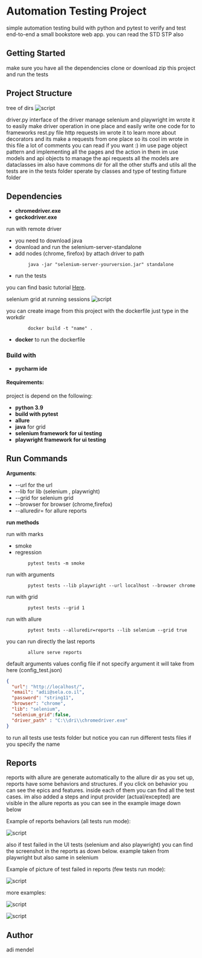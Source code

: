 # Automation Testing Project

simple automation testing build with python and pytest
to verify and test end-to-end a small bookstore web app.
you can read the STD STP also
## Getting Started
make sure you have all the dependencies
clone or download zip this project
and run the tests
## Project Structure


tree of dirs
![script](https://github.com/Mendiadi/AutomationTestingProject/blob/master/assets/tree.PNG?raw=true)

driver.py interface of the driver manage selenium and playwright im wrote it to easily make driver operation in one place and easily write one code for to frameworks
rest.py file http requests im wrote it to learn more about decorators and its make a requests from one place so its cool im wrote in this file a lot of comments you can read if you want :)
im use page object pattern and implementing all the pages and the action in them
im use models and api objects to manage the api requests
all the models are dataclasses
im also have commons dir for all the other stuffs and utils
all the tests are in the tests folder sperate by classes and type of testing
fixture folder 
## Dependencies

- **chromedriver.exe**
- **geckodriver.exe**

run with remote driver
* you need to download java 
* download and run the selenium-server-standalone
* add nodes (chrome, firefox) by attach driver to path 
```commandline
        java -jar "selenium-server-yourversion.jar" standalone
```
* run the tests

you can find basic tutorial  [Here](https://www.selenium.dev/documentation/grid/getting_started/).

selenium grid at running sessions
![script](https://github.com/Mendiadi/AutomationTestingProject/blob/master/assets/grid_png.PNG?raw=true)

you can create image from this project with the dockerfile
just type in the workdir
```commandline
        docker build -t "name" .
```

* **docker** to run the dockerfile 

### Build with
- **pycharm ide**
#### Requirements:
project is depend on the following:
- **python 3.9**
- **build with pytest**
- **allure**
- **java** for grid
- **selenium framework for ui testing**
- **playwright framework for ui testing**


## Run Commands
**Arguments**:
- --url for the url 
- --lib for lib (selenium , playwright)
- --grid for selenium grid
- --browser for browser (chrome,firefox)
- --alluredir=<name> for allure reports

**run methods**

run with marks
- smoke
- regression
```commandline
        pytest tests -m smoke
```
run with arguments
```commandline
        pytest tests --lib playwright --url localhost --browser chrome  
```
run with grid
```commandline
        pytest tests --grid 1 
```
run with allure

```commandline
        pytest tests --alluredir=reports --lib selenium --grid true
```

you can run directly the last reports 
```commandline
        allure serve reports
```

default arguments values 
config file if not specify argument it will take from here (config_test.json)
```json
{
  "url": "http://localhost/",
  "email": "adii@sela.co.il",
  "password": "string11",
  "browser": "chrome",
  "lib": "selenium",
  "selenium_grid":false,
  "driver_path" : "C:\\dri\\chromedriver.exe"
}


```
to run all tests use tests folder but notice you can 
run different tests files if you specify the name  




## Reports
reports with allure are generate automatically to the allure dir
as you set up, reports have some behaviors and structures.
if you click on behavior you can see the epics and features.
inside each of them you can find all the test cases.
im also added a steps and input provider (actual/excepted) are visible
in the allure reports as you can see in the example image down below

Example of reports behaviors (all tests run mode):

![script](https://github.com/Mendiadi/AutomationTestingProject/blob/master/assets/allure_behavior.PNG?raw=true)

also if test failed in the UI tests (selenium and also playwright)
you can find the screenshot in the reports as down below.
example taken from playwright but also same in selenium

Example of picture of test failed in reports (few tests run mode):

![script](https://github.com/Mendiadi/AutomationTestingProject/blob/master/assets/allure_image.PNG?raw=true)

more examples:

![script](https://github.com/Mendiadi/AutomationTestingProject/blob/master/assets/allure_step.PNG?raw=true)

![script](https://github.com/Mendiadi/AutomationTestingProject/blob/master/assets/allure_param.PNG?raw=true)
## Author
adi mendel